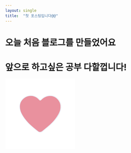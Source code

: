 ```yaml
---
layout: single
title:  "첫 포스팅입니다@@"
---
```


# 오늘 처음 블로그를 만들었어요
# 앞으로 하고싶은 공부 다할껍니다!

![download](../images/download-16333256459181.png)

